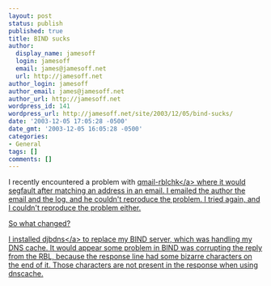 ```yaml
---
layout: post
status: publish
published: true
title: BIND sucks
author:
  display_name: jamesoff
  login: jamesoff
  email: james@jamesoff.net
  url: http://jamesoff.net
author_login: jamesoff
author_email: james@jamesoff.net
author_url: http://jamesoff.net
wordpress_id: 141
wordpress_url: http://jamesoff.net/site/2003/12/05/bind-sucks/
date: '2003-12-05 17:05:28 -0500'
date_gmt: '2003-12-05 16:05:28 -0500'
categories:
- General
tags: []
comments: []
---
```

<p>I recently encountered a problem with <a href="http:&#47;&#47;morettoni.net&#47;qmail-rblchk.en.html">qmail-rblchk<&#47;a> where it would segfault after matching an address in an email. I emailed the author the email and the log, and he couldn't reproduce the problem. I tried again, and I couldn't reproduce the problem either.</p>
<p>So what changed?</p>
<p>I installed <a href="http:&#47;&#47;cr.yp.to&#47;djbdns.html">djbdns<&#47;a> to replace my BIND server, which was handling my DNS cache. It would appear some problem in BIND was corrupting the reply from the RBL, because the response line had some bizarre characters on the end of it. Those characters are not present in the response when using dnscache.</p>
